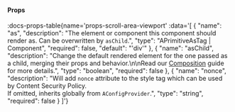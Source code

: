 <!-- This file was automatic generated. Do not edit it manually -->

#### Props
:docs-props-table{name='props-scroll-area-viewport' :data='[
  {
    "name": "as",
    "description": "The element or component this component should render as. Can be overwritten by `asChild`.",
    "type": "APrimitiveAsTag | Component",
    "required": false,
    "default": "\'div\'"
  },
  {
    "name": "asChild",
    "description": "Change the default rendered element for the one passed as a child, merging their props and behavior.\\n\\nRead our [Composition](https://akar.vinicunca.dev/core/guides/composition) guide for more details.",
    "type": "boolean",
    "required": false
  },
  {
    "name": "nonce",
    "description": "Will add `nonce` attribute to the style tag which can be used by Content Security Policy. <br> If omitted, inherits globally from `AConfigProvider`.",
    "type": "string",
    "required": false
  }
]'} 
